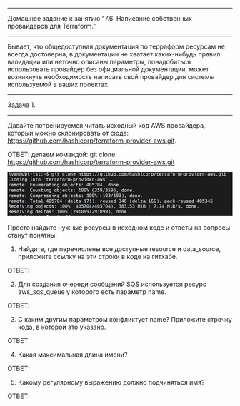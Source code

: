 __________________________________________________________________________
Домашнее задание к занятию "7.6. Написание собственных провайдеров для Terraform."
__________________________________________________________________________

Бывает, что общедоступная документация по терраформ ресурсам не всегда достоверна,
в документации не хватает каких-нибудь правил валидации или неточно описаны параметры,
понадобиться использовать провайдер без официальной документации,
может возникнуть необходимость написать свой провайдер для системы используемой в ваших проектах.

__________________________________________________________________________
Задача 1.
__________________________________________________________________________
Давайте потренируемся читать исходный код AWS провайдера, который можно склонировать от сюда: https://github.com/hashicorp/terraform-provider-aws.git. 

ОТВЕТ: делаем командой: git clone https://github.com/hashicorp/terraform-provider-aws.git

<img width="700" alt="2" src="https://github.com/Darkpunks/netologyProject/blob/main/second%20part/7.6/7.6.jpg">

Просто найдите нужные ресурсы в исходном коде и ответы на вопросы станут понятны: 


1. Найдите, где перечислены все доступные resource и data_source, приложите ссылку на эти строки в коде на гитхабе.

ОТВЕТ: 







2. Для создания очереди сообщений SQS используется ресурс aws_sqs_queue у которого есть параметр name.

ОТВЕТ:


3. С каким другим параметром конфликтует name? Приложите строчку кода, в которой это указано.

ОТВЕТ:


4. Какая максимальная длина имени?

ОТВЕТ:


5. Какому регулярному выражению должно подчиняться имя?

ОТВЕТ: 
